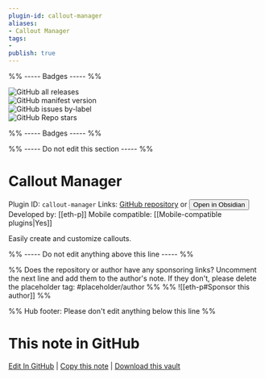 ```yaml
---
plugin-id: callout-manager
aliases:
- Callout Manager
tags: 
- 
publish: true
---
```


%% ----- Badges ----- %%

![GitHub all releases](https://img.shields.io/github/downloads/eth-p/obsidian-callout-manager/total?color=573E7A&logo=github&style=for-the-badge)   
![GitHub manifest version](https://img.shields.io/github/manifest-json/v/eth-p/obsidian-callout-manager?color=573E7A&logo=github&style=for-the-badge)   
![GitHub issues by-label](https://img.shields.io/github/issues/eth-p/obsidian-callout-manager/help%20wanted?color=573E7A&logo=github&style=for-the-badge)   
![GitHub Repo stars](https://img.shields.io/github/stars/eth-p/obsidian-callout-manager?color=573E7A&logo=github&style=for-the-badge)

%% ----- Badges ----- %%

%% ----- Do not edit this section ----- %%

# Callout Manager

Plugin ID: `callout-manager`
Links: [GitHub repository](https://github.com/eth-p/obsidian-callout-manager) or [<button id=HH>Open in Obsidian</button>](obsidian://show-plugin?id=callout-manager)
Developed by: [[eth-p]]
Mobile compatible: [[Mobile-compatible plugins|Yes]]

Easily create and customize callouts.

%% ----- Do not edit anything above this line ----- %% 

%% Does the repository or author have any sponsoring links? Uncomment the next line and add them to the author's note. If they don't, please delete the placeholder tag: #placeholder/author %%
%% ![[eth-p#Sponsor this author]] %%

%% Hub footer: Please don't edit anything below this line %%

# This note in GitHub

<span class="git-footer">[Edit In GitHub](https://github.dev/obsidian-community/obsidian-hub/blob/main/02%20-%20Community%20Expansions/02.05%20All%20Community%20Expansions/Plugins/callout-manager.md "git-hub-edit-note") | [Copy this note](https://raw.githubusercontent.com/obsidian-community/obsidian-hub/main/02%20-%20Community%20Expansions/02.05%20All%20Community%20Expansions/Plugins/callout-manager.md "git-hub-copy-note") | [Download this vault](https://github.com/obsidian-community/obsidian-hub/archive/refs/heads/main.zip "git-hub-download-vault") </span>
